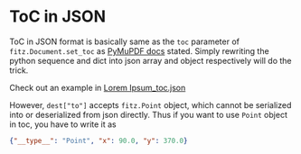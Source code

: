 # ToC in JSON

ToC in JSON format is basically same as the `toc` parameter of `fitz.Document.set_toc` as [PyMuPDF docs](https://pymupdf.readthedocs.io/en/latest/document.html#Document.set_toc) stated. Simply rewriting the python sequence and dict into json array and object respectively will do the trick.

Check out an example in [Lorem Ipsum_toc.json](/tests/data/Lorem%20Ipsum_toc.json)

However, `dest["to"]` accepts `fitz.Point` object, which cannot be serialized into or deserialized from json directly. Thus if you want to use `Point` object in toc, you have to write it as

```json
{"__type__": "Point", "x": 90.0, "y": 370.0}
```
